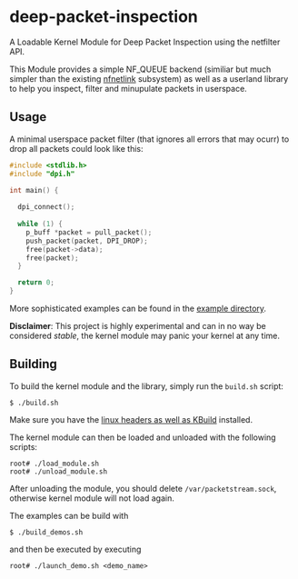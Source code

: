 # deep-packet-inspection
A Loadable Kernel Module for Deep Packet Inspection using the netfilter API.

This Module provides a simple NF_QUEUE backend (similiar but much simpler than
the existing  [nfnetlink](https://www.netfilter.org/projects/libnfnetlink/) 
subsystem) as well as a userland library to help you inspect, filter and 
minupulate packets in userspace.

## Usage

A minimal userspace packet filter (that ignores all errors that may ocurr) to 
drop all packets could look like this:
```C
#include <stdlib.h>
#include "dpi.h"

int main() {
  
  dpi_connect();
  
  while (1) {
    p_buff *packet = pull_packet();
    push_packet(packet, DPI_DROP);
    free(packet->data);
    free(packet);
  }

  return 0;
}
```

More sophisticated examples can be found in the [example directory](example).

**Disclaimer**:  This project is highly experimental and can in no way be 
considered *stable*, the kernel module may panic your kernel at any time.

## Building
To build the kernel module and the library, simply run the `build.sh` script:
```
$ ./build.sh
```
Make sure you have the [linux headers as well as KBuild](https://www.archlinux.org/packages/core/x86_64/linux-headers/)
installed.

The kernel module can then be loaded and unloaded with the following scripts:
```
root# ./load_module.sh
root# ./unload_module.sh
```
After unloading the module, you should delete `/var/packetstream.sock`, otherwise
kernel module will not load again.

The examples can be build with
```
$ ./build_demos.sh
```
and then be executed by executing
```
root# ./launch_demo.sh <demo_name>
```
